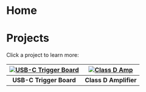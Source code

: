 # Home

# Projects

Click a project to learn more:

| [![USB-C Trigger Board](projects/usb-c-trigger-board/thumbnail.jpg)](projects/usb-c-trigger-board/index.md) | [![Class D Amp](projects/class-d-amp/thumbnail.jpg)](projects/class-d-amp/index.md) |
|:--:|:--:|
| **USB-C Trigger Board** | **Class D Amplifier** |